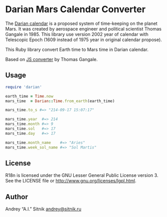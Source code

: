 # Darian Mars Calendar Converter

The [Darian calendar] is a proposed system of time-keeping on the planet Mars.
It was created by aerospace engineer and political scientist Thomas Gangale
in 1985. This library use version 2002 year of calendar with Telescopic Epoch
(1609 instead of 1975 year in original calendar propose).

This Ruby library convert Earth time to Mars time in Darian calendar.

Based on [JS converter] by Thomas Gangale.

[Darian calendar]: http://en.wikipedia.org/wiki/Darian_calendar
[JS converter]: http://pweb.jps.net/~tgangale/mars/converter/calendar_clock.htm

## Usage

```ruby
require 'darian'

earth_time = Time.now
mars_time  = Darian::Time.from_earth(earth_time)

mars_time.to_s #=> "214-09-17 15:07:17"

mars_time.year  #=> 214
mars_time.month #=> 9
mars_time.sol   #=> 17
mars_time.day   #=> 17

mars_time.month_name    #=> "Aries"
mars_time.week_sol_name #=> "Sol Martis"
```

## License

R18n is licensed under the GNU Lesser General Public License version 3.
See the LICENSE file or http://www.gnu.org/licenses/lgpl.html.

## Author

Andrey “A.I.” Sitnik <andrey@sitnik.ru>
